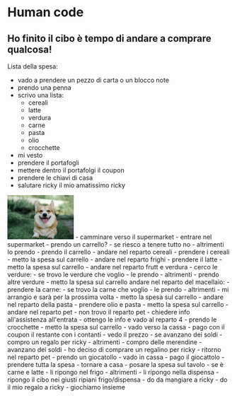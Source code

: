 # Human code

## Ho finito il cibo è tempo di andare a comprare qualcosa!

Lista della spesa:
- vado a prendere un pezzo di carta o un blocco note
- prendo una penna
- scrivo una lista:
    - cereali
    - latte
    - verdura
    - carne
    - pasta
    - olio
    - crocchette
- mi vesto
- prendere il portafogli
- mettere dentro il portafolgi il coupon
- prendere le chiavi di casa
- salutare ricky il mio amatissimo ricky   
<img src="ricky.jpg" alt="ricky" width="150px">
- camminare verso il supermarket
- entrare nel supermarket
- prendo un carrello?
    - se riesco a tenere tutto no
    - altrimenti lo prendo
        - prendo il carrello
- andare nel reparto cereali
- prendere i cereali
- metto la spesa sul carrello
- andare nel reparto frighi
- prendere il latte
- metto la spesa sul carrello
- andare nel reparto frutt e verdura
- cerco le verdure:
    - se trovo le verdure che voglio
        - le prendo
    - altrimenti 
        - prendo altre verdure
- metto la spesa sul carrello
andare nel reparto del macellaio:
- prendere la carne:
    - se trovo la carne che voglio
        - le prendo
    - altrimenti 
        - mi arrangio e sarà per la prossima volta
- metto la spesa sul carrello
- andare nel reparto della pasta
- prendere olio e pasta
- metto la spesa sul carrello
- andare nel reparto pet
- non trovo il reparto pet
- chiedere info all'assistenza all'entrata
- ottengo le info e vado al reparto 4
- prendo le crocchette
- metto la spesa sul carrello
- vado verso la cassa
- pago con il coupon il restante con i contanti
- vedo il prezzo
-  se avanzano dei soldi
    - compro un regalo per ricky
    -  altrimenti 
        -  compro delle merendine
- avanzano dei soldi
- ho deciso di comprare un regalino per ricky
- ritorno nel reparto pet
- prendo un giocatollo
- vado in cassa
- pago il giocattolo
- prendere tutta la spesa 
- tornare a casa
- posare la spesa sul tavolo
    - se è carne e latte
        - li ripongo nel frigo 
    - altrimenti 
        - li ripongo nella dispensa
- ripongo il cibo nei giusti ripiani frigo/dispensa
- do da mangiare a ricky
- do il mio regalo a ricky 
- giochiamo insieme
